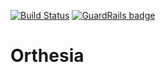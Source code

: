 [![Build Status](https://travis-ci.com/Xwilarg/Orthesia.svg?branch=master)](https://travis-ci.com/Xwilarg/Orthesia) [![GuardRails badge](https://badges.production.guardrails.io/Xwilarg/Orthesia.svg?token=17a99104e8e12d7f4cae7adb698258f75c218b11d62b0dd5aa6602eb83b49b98&ts=1539936895624)](https://www.guardrails.io)<br/>

# Orthesia
